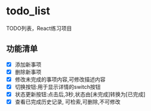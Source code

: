 # todo_list
TODO列表，React练习项目

## 功能清单
- [x] 添加新事项
- [x] 删除新事项
- [x] 修改未完成的事项内容,可修改描述内容
- [x] 切换按钮:用于显示详情的switch按钮
- [x] 状态更新按钮:点击后,3秒,状态由[未完成]转换为[已完成]
- [x] 查看已完成历史记录, 可检索,可删除,不可修改
